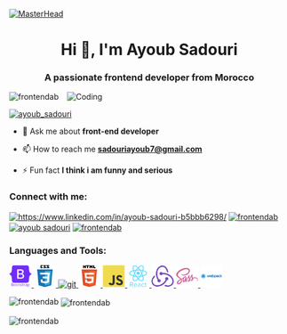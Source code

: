 [![MasterHead](https://1.bp.blogspot.com/-7A4WynwLsMw/XbBpCXG8fHI/AAAAAAAAMt4/uOa1bpLskYgrwGbllhSu2SDj_Mig8SXJQCLcBGAsYHQ/s1600/2000_600px.gif)](https://frontendab.io)
<h1 align="center">Hi 👋, I'm Ayoub Sadouri</h1>
<h3 align="center">A passionate frontend developer from Morocco</h3>
<img align="right" alt="Coding" width="400" src="https://th.bing.com/th/id/R.e1f3413bf5036045713341394f617225?rik=UQJfe%2fYIXZvk0g&pid=ImgRaw&r=0">

<p align="left"> <img src="https://komarev.com/ghpvc/?username=frontendab&label=Profile%20views&color=0e75b6&style=flat" alt="frontendab" /> </p>

<p align="left"> <a href="https://twitter.com/ayoub_sadouri" target="blank"><img src="https://img.shields.io/twitter/follow/ayoub_sadouri?logo=twitter&style=for-the-badge" alt="ayoub_sadouri" /></a> </p>

- 💬 Ask me about **front-end developer**

- 📫 How to reach me **sadouriayoub7@gmail.com**

- ⚡ Fun fact **I think i am funny and serious**

<h3 align="left">Connect with me:</h3>
<p align="left">
  <a href="https://www.linkedin.com/in/ayoub-sadouri-b5bbb6298/" target="blank"><img align="center" src="https://raw.githubusercontent.com/rahuldkjain/github-profile-readme-generator/master/src/images/icons/Social/linked-in-alt.svg" alt="https://www.linkedin.com/in/ayoub-sadouri-b5bbb6298/" height="30" width="40" /></a>
<a href="https://codepen.io/frontendab" target="blank"><img align="center" src="https://raw.githubusercontent.com/rahuldkjain/github-profile-readme-generator/master/src/images/icons/Social/codepen.svg" alt="frontendab" height="30" width="40" /></a>
<a href="https://web.facebook.com/profile.php?id=100084252216028" target="blank"><img align="center" src="https://raw.githubusercontent.com/rahuldkjain/github-profile-readme-generator/master/src/images/icons/Social/facebook.svg" alt="ayoub sadouri" height="30" width="40" /></a>
<a href="https://instagram.com/frontendab" target="blank"><img align="center" src="https://raw.githubusercontent.com/rahuldkjain/github-profile-readme-generator/master/src/images/icons/Social/instagram.svg" alt="frontendab" height="30" width="40" /></a>
</p>

<h3 align="left">Languages and Tools:</h3>
<p align="left"> <a href="https://getbootstrap.com" target="_blank" rel="noreferrer"> <img src="https://raw.githubusercontent.com/devicons/devicon/master/icons/bootstrap/bootstrap-plain-wordmark.svg" alt="bootstrap" width="40" height="40"/> </a> 
   <a href="https://www.w3schools.com/css/" target="_blank" rel="noreferrer"> <img src="https://raw.githubusercontent.com/devicons/devicon/master/icons/css3/css3-original-wordmark.svg" alt="css3" width="40" height="40"/> </a> <a href="https://git-scm.com/" target="_blank" rel="noreferrer"> <img src="https://www.vectorlogo.zone/logos/git-scm/git-scm-icon.svg" alt="git" width="40" height="40"/> </a> <a href="https://www.w3.org/html/" target="_blank" rel="noreferrer"> <img src="https://raw.githubusercontent.com/devicons/devicon/master/icons/html5/html5-original-wordmark.svg" alt="html5" width="40" height="40"/> </a> <a href="https://developer.mozilla.org/en-US/docs/Web/JavaScript" target="_blank" rel="noreferrer"> <img src="https://raw.githubusercontent.com/devicons/devicon/master/icons/javascript/javascript-original.svg" alt="javascript" width="40" height="40"/> </a> <a href="https://reactjs.org/" target="_blank" rel="noreferrer"> <img src="https://raw.githubusercontent.com/devicons/devicon/master/icons/react/react-original-wordmark.svg" alt="react" width="40" height="40"/> </a> <a href="https://redux.js.org" target="_blank" rel="noreferrer"> <img src="https://raw.githubusercontent.com/devicons/devicon/master/icons/redux/redux-original.svg" alt="redux" width="40" height="40"/> </a> <a href="https://sass-lang.com" target="_blank" rel="noreferrer"> <img src="https://raw.githubusercontent.com/devicons/devicon/master/icons/sass/sass-original.svg" alt="sass" width="40" height="40"/> </a> <a href="https://webpack.js.org" target="_blank" rel="noreferrer"> <img src="https://raw.githubusercontent.com/devicons/devicon/d00d0969292a6569d45b06d3f350f463a0107b0d/icons/webpack/webpack-original-wordmark.svg" alt="webpack" width="40" height="40"/> </a> </p>

<p><img align="left" src="https://github-readme-stats.vercel.app/api/top-langs?username=frontendab&show_icons=true&locale=en&layout=compact" alt="frontendab" /></p>

<p>&nbsp;<img align="center" src="https://github-readme-stats.vercel.app/api?username=frontendab&show_icons=true&locale=en" alt="frontendab" /></p>

<p><img align="center" src="https://github-readme-streak-stats.herokuapp.com/?user=frontendab&" alt="frontendab" /></p>
